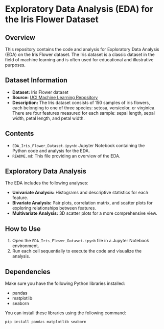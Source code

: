 # Exploratory Data Analysis (EDA) for the Iris Flower Dataset

## Overview
This repository contains the code and analysis for Exploratory Data Analysis (EDA) on the Iris Flower dataset. The Iris dataset is a classic dataset in the field of machine learning and is often used for educational and illustrative purposes.

## Dataset Information
- **Dataset:** Iris Flower dataset
- **Source:** [UCI Machine Learning Repository](https://archive.ics.uci.edu/ml/datasets/iris)
- **Description:** The Iris dataset consists of 150 samples of iris flowers, each belonging to one of three species: setosa, versicolor, or virginica. There are four features measured for each sample: sepal length, sepal width, petal length, and petal width.

## Contents
- `EDA_Iris_Flower_Dataset.ipynb`: Jupyter Notebook containing the Python code and analysis for the EDA.
- `README.md`: This file providing an overview of the EDA.

## Exploratory Data Analysis
The EDA includes the following analyses:
- **Univariate Analysis:** Histograms and descriptive statistics for each feature.
- **Bivariate Analysis:** Pair plots, correlation matrix, and scatter plots for exploring relationships between features.
- **Multivariate Analysis:** 3D scatter plots for a more comprehensive view.

## How to Use
1. Open the `EDA_Iris_Flower_Dataset.ipynb` file in a Jupyter Notebook environment.
2. Run each cell sequentially to execute the code and visualize the analysis.

## Dependencies
Make sure you have the following Python libraries installed:
- pandas
- matplotlib
- seaborn

You can install these libraries using the following command:
```bash
pip install pandas matplotlib seaborn
